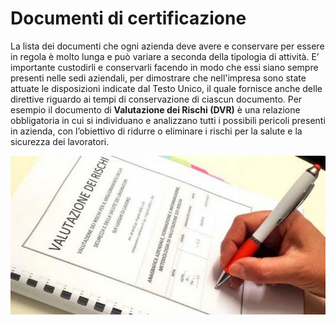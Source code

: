 # Documenti di certificazione

La lista dei documenti che ogni azienda deve avere e conservare per essere in regola è molto lunga e può variare a seconda della tipologia di attività.
E’ importante custodirli e conservarli facendo in modo che essi siano sempre presenti nelle sedi aziendali, per dimostrare che nell'impresa sono state attuate le disposizioni indicate dal Testo Unico, il quale fornisce anche delle direttive riguardo ai tempi di conservazione di ciascun documento.
Per esempio il documento di **Valutazione dei Rischi (DVR)** è una relazione obbligatoria in cui si individuano e analizzano tutti i possibili pericoli presenti in azienda, con l’obiettivo di ridurre o eliminare i rischi per la salute e la sicurezza dei lavoratori.

![Valutazione dei rischi (DVR)](/images/document.jpg)
